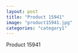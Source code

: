 ```yaml
---
layout: post
title: "Product 15941"
image: "product15941.jpg"
categories: "category1"
---
```

Product 15941
